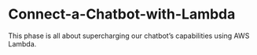 # Connect-a-Chatbot-with-Lambda
This phase is all about supercharging our chatbot’s capabilities using AWS Lambda. 
